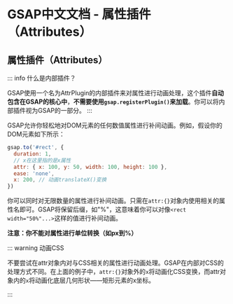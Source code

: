# GSAP中文文档 - 属性插件（Attributes）

## 属性插件（Attributes）

::: info 什么是内部插件？

GSAP使用一个名为AttrPlugin的内部插件来对属性进行动画处理，这个插件**自动包含在GSAP的核心中**，**不需要使用`gsap.registerPlugin()`来加载**。你可以将内部插件视为GSAP的一部分。
:::

GSAP允许你轻松地对DOM元素的任何数值属性进行补间动画。例如，假设你的DOM元素如下所示：

```javascript
gsap.to('#rect', {
  duration: 1,
  // x在这里指的是x属性
  attr: { x: 100, y: 50, width: 100, height: 100 },
  ease: 'none',
  x: 200, // 动画translateX()变换
})
```

你可以同时对无限数量的属性进行补间动画。只需在`attr:{}`对象内使用相关的属性名即可。GSAP将保留后缀，如"%"，这意味着你可以对像`<rect width="50%"...>`这样的值进行补间动画。

**注意：你不能对属性进行单位转换（如px到%）**

::: warning 动画CSS

不要尝试在attr对象内对与CSS相关的属性进行动画处理。GSAP在内部对CSS的处理方式不同。在上面的例子中，`attr:{}`对象外的`x`将动画化CSS变换，而attr对象内的`x`将动画化底层几何形状——矩形元素的x坐标。

:::
